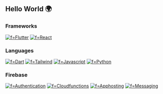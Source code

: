 ## Hello World 🌍

### Frameworks
[![f=Flutter](https://img.shields.io/badge/flutter-FF80BF?style=for-the-badge&logo=flutter)](https://github.com/fatima2003)
[![f=React](https://img.shields.io/badge/react-FF69B4?style=for-the-badge&logo=react)](https://github.com/fatima2003)

### Languages
[![f=Dart](https://img.shields.io/badge/dart-FF80BF?style=for-the-badge&logo=dart)](https://github.com/fatima2003)
[![f=Tailwind](https://img.shields.io/badge/tailwindcss-FF69B4?style=for-the-badge&logo=tailwindcss)](https://github.com/fatima2003)
[![f=Javascript](https://img.shields.io/badge/javascript-FF80BF?style=for-the-badge&logo=javascript)](https://github.com/fatima2003)
[![f=Python](https://img.shields.io/badge/python-FF69B4?style=for-the-badge&logo=python)](https://github.com/fatima2003)

### Firebase
[![f=Authentication](https://img.shields.io/badge/authentication-FF80BF?style=for-the-badge&logo=firebase)](https://github.com/fatima2003)
[![f=Cloudfunctions](https://img.shields.io/badge/Cloudfunctions-FF69B4?style=for-the-badge&logo=firebase)](https://github.com/fatima2003)
[![f=Apphosting](https://img.shields.io/badge/Apphosting-FF80BF?style=for-the-badge&logo=firebase)](https://github.com/fatima2003)
[![f=Messaging](https://img.shields.io/badge/Messaging-FF69B4?style=for-the-badge&logo=firebase)](https://github.com/fatima2003)
